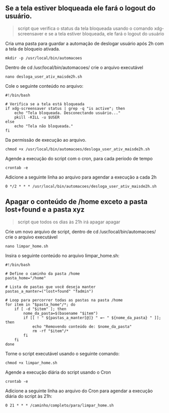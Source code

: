 ## Se a tela estiver bloqueada ele fará o logout do usuário.
> script que verifica o status da tela bloqueada usando o comando xdg-screensaver e se a tela estiver bloqueada, ele fará o logout do usuário

Cria uma pasta para guardar a automação de deslogar usuário após 2h com a tela de bloqueio ativada.
```
mkdir -p /usr/local/bin/automacoes
```

Dentro de cd /usr/local/bin/automacoes/ crie o arquivo executável

```
nano desloga_user_ativ_maisde2h.sh
```

Cole o seguinte conteúdo no arquivo:

```
#!/bin/bash

# Verifica se a tela está bloqueada
if xdg-screensaver status | grep -q "is active"; then
    echo "Tela bloqueada. Desconectando usuário..."
    pkill -KILL -u $USER
else
    echo "Tela não bloqueada."
fi
```

Da permissão de execução ao arquivo.

```
chmod +x /usr/local/bin/automacoes/desloga_user_ativ_maisde2h.sh
```

Agende a execução do script com o cron, para cada período de tempo

```
crontab -e
```

Adicione a seguinte linha ao arquivo para agendar a execução a cada 2h

```
0 */2 * * * /usr/local/bin/automacoes/desloga_user_ativ_maisde2h.sh
```
## Apagar o conteúdo de /home exceto a pasta lost+found e a pasta xyz
> script que todos os dias às 21h irá apagar apagar

Crie um novo arquivo de script, dentro de cd /usr/local/bin/automacoes/ crie o arquivo executável

```
nano limpar_home.sh
```
Insira o seguinte conteúdo no arquivo limpar_home.sh:
```
#!/bin/bash

# Define o caminho da pasta /home
pasta_home="/home"

# Lista de pastas que você deseja manter
pastas_a_manter=("lost+found" "fadmin")

# Loop para percorrer todas as pastas na pasta /home
for item in "$pasta_home"/*; do
    if [ -d "$item" ]; then
        nome_da_pasta=$(basename "$item")
        if [[ ! " ${pastas_a_manter[@]} " =~ " ${nome_da_pasta} " ]]; then
            echo "Removendo conteúdo de: $nome_da_pasta"
            rm -rf "$item"/*
        fi
    fi
done
```

Torne o script executável usando o seguinte comando:
```
chmod +x limpar_home.sh
```

Agende a execução diária do script usando o Cron
```
crontab -e
```

Adicione a seguinte linha ao arquivo do Cron para agendar a execução diária do script às 21h:
```
0 21 * * * /caminho/completo/para/limpar_home.sh
```
